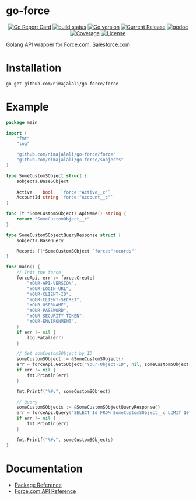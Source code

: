 go-force
======
<p align="center">
  <a href="https://goreportcard.com/report/github.com/nimajalali/go-force"><img src="https://goreportcard.com/badge/github.com/nimajalali/go-force" alt="Go Report Card"></a>
  <a href="https://github.com/nimajalali/go-force/actions?query=workflow%3Abuild"><img src="https://github.com/nimajalali/go-force/workflows/build/badge.svg" alt="build status"></a>
  <a href="https://github.com/nimajalali/go-force/blob/master/go.mod"><img src="https://img.shields.io/github/go-mod/go-version/nimajalali/go-force" alt="Go version"></a>
  <a href="https://github.com/nimajalali/go-force/releases"><img src="https://img.shields.io/github/v/release/nimajalali/go-force.svg" alt="Current Release"></a>
  <a href="https://godoc.org/github.com/nimajalali/go-force"><img src="https://godoc.org/github.com/nimajalali/go-force?status.svg" alt="godoc"></a>
  <a href="https://gocover.io/github.com/nimajalali/go-force/force"><img src="https://gocover.io/_badge/github.com/nimajalali/go-force/force" alt="Coverage"></a>
  <a href="https://github.com/nimajalali/go-force/blob/master/LICENSE"><img src="https://img.shields.io/github/license/nimajalali/go-force" alt="License"></a>
</p>

[Golang](http://golang.org/) API wrapper for [Force.com](http://www.force.com/), [Salesforce.com](http://www.salesforce.com/)

Installation
============
	go get github.com/nimajalali/go-force/force

Example
============
```go
package main

import (
	"fmt"
	"log"

	"github.com/nimajalali/go-force/force"
	"github.com/nimajalali/go-force/sobjects"
)

type SomeCustomSObject struct {
	sobjects.BaseSObject
	
	Active    bool   `force:"Active__c"`
	AccountId string `force:"Account__c"`
}

func (t *SomeCustomSObject) ApiName() string {
	return "SomeCustomObject__c"
}

type SomeCustomSObjectQueryResponse struct {
	sobjects.BaseQuery

	Records []*SomeCustomSObject `force:"records"`
}

func main() {
	// Init the force
	forceApi, err := force.Create(
		"YOUR-API-VERSION",
		"YOUR-LOGIN-URL",
		"YOUR-CLIENT-ID",
		"YOUR-CLIENT-SECRET",
		"YOUR-USERNAME",
		"YOUR-PASSWORD",
		"YOUR-SECURITY-TOKEN",
		"YOUR-ENVIRONMENT",
	)
	if err != nil {
		log.Fatal(err)
	}

	// Get somCustomSObject by ID
	someCustomSObject := &SomeCustomSObject{}
	err = forceApi.GetSObject("Your-Object-ID", nil, someCustomSObject)
	if err != nil {
		fmt.Println(err)
	}

	fmt.Printf("%#v", someCustomSObject)

	// Query
	someCustomSObjects := &SomeCustomSObjectQueryResponse{}
	err = forceApi.Query("SELECT Id FROM SomeCustomSObject__c LIMIT 10", someCustomSObjects)
	if err != nil {
		fmt.Println(err)
	}

	fmt.Printf("%#v", someCustomSObjects)
}
```
Documentation 
=======

* [Package Reference](http://godoc.org/github.com/nimajalali/go-force/force)
* [Force.com API Reference](http://www.salesforce.com/us/developer/docs/api_rest/)
